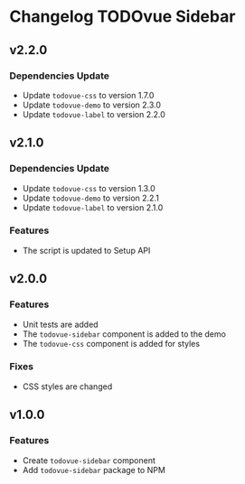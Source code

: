 # Changelog **TODOvue Sidebar**

## v2.2.0
### Dependencies Update
* Update `todovue-css` to version 1.7.0
* Update `todovue-demo` to version 2.3.0
* Update `todovue-label` to version 2.2.0

## v2.1.0
### Dependencies Update
* Update `todovue-css` to version 1.3.0
* Update `todovue-demo` to version 2.2.1
* Update `todovue-label` to version 2.1.0
### Features
* The script is updated to Setup API

## v2.0.0
### Features
* Unit tests are added
* The `todovue-sidebar` component is added to the demo
* The `todovue-css` component is added for styles
### Fixes
* CSS styles are changed

## v1.0.0
### Features
* Create `todovue-sidebar` component
* Add `todovue-sidebar` package to NPM

